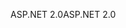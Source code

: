 <span data-ttu-id="3380d-101">ASP.NET 2.0</span><span class="sxs-lookup"><span data-stu-id="3380d-101">ASP.NET 2.0</span></span>
